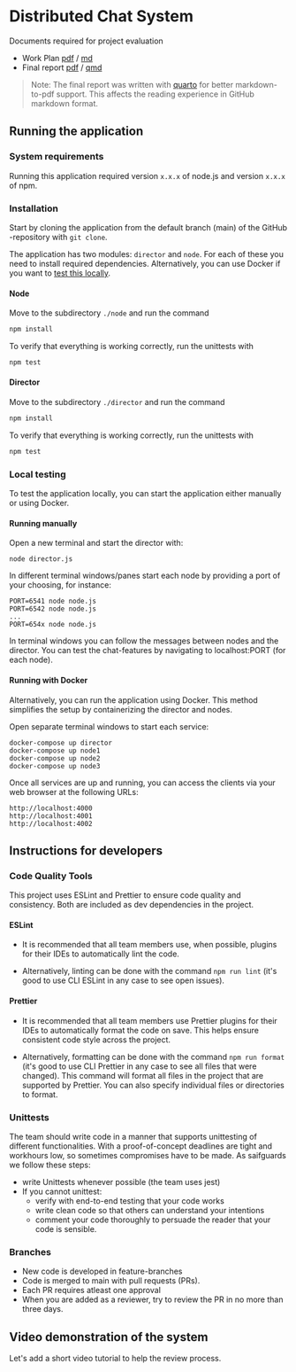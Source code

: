 # Distributed Chat System 

Documents required for project evaluation
- Work Plan [pdf](./docs/work-plan.pdf) / [md](./docs/work-plan.md)
- Final report [pdf](./docs/final-report.pdf) / [qmd](./docs/final-report.qmd)

> Note: The final report was written with [quarto](https://quarto.org/) for better markdown-to-pdf support. This affects the reading experience in GitHub markdown format. 


## Running the application

### System requirements 

Running this application required version `x.x.x` of node.js and version `x.x.x` of npm. 

### Installation

Start by cloning the application from the default branch (main) of the GitHub -repository with `git clone`.

The application has two modules: `director` and `node`. For each of these you need to install required dependencies. Alternatively, you can use Docker if you want to [test this locally](#running-with-docker).

#### Node
Move to the subdirectory `./node` and run the command 

```bash
npm install
```

To verify that everything is working correctly, run the unittests with 

```bash
npm test
```

#### Director
Move to the subdirectory `./director` and run the command 

```bash
npm install
```

To verify that everything is working correctly, run the unittests with 

```bash
npm test
```

### Local testing

To test the application locally, you can start the application either manually or using Docker.

#### Running manually

Open a new terminal and start the director with:
```
node director.js
```

In different terminal windows/panes start each node by providing a port of your choosing, for instance:
```
PORT=6541 node node.js
PORT=6542 node node.js
...
PORT=654x node node.js
```

In terminal windows you can follow the messages between nodes and the director. You can test the chat-features by navigating to localhost:PORT (for each node). 

#### Running with Docker

Alternatively, you can run the application using Docker. This method simplifies the setup by containerizing the director and nodes.

Open separate terminal windows to start each service:
```
docker-compose up director
docker-compose up node1
docker-compose up node2
docker-compose up node3
```
Once all services are up and running, you can access the clients via your web browser at the following URLs:
```
http://localhost:4000
http://localhost:4001
http://localhost:4002
```
## Instructions for developers

### Code Quality Tools

This project uses ESLint and Prettier to ensure code quality and consistency. Both are included as dev dependencies in the project.


#### ESLint

- It is recommended that all team members use, when possible, plugins for their IDEs to automatically lint the code.

- Alternatively, linting can be done with the command `npm run lint` (it's good to use CLI ESLint in any case to see open issues).


#### Prettier

- It is recommended that all team members use Prettier plugins for their IDEs to automatically format the code on save. This helps ensure consistent code style across the project.

- Alternatively, formatting can be done with the command `npm run format` (it's good to use CLI Prettier in any case to see all files that were changed). This command will format all files in the project that are supported by Prettier. You can also specify individual files or directories to format.

### Unittests
The team should write code in a manner that supports unittesting of different functionalities. With a proof-of-concept deadlines are tight and workhours low, so sometimes compromises have to be made. As saifguards we follow these steps:
- write Unittests whenever possible (the team uses jest)
- If you cannot unittest:  
  - verify with end-to-end testing that your code works
  - write clean code so that others can understand your intentions
  - comment your code thoroughly to persuade the reader that your code is sensible. 

### Branches
- New code is developed in feature-branches
- Code is merged to main with pull requests (PRs). 
- Each PR requires atleast one approval
- When you are added as a reviewer, try to review the PR in no more than three days. 


## Video demonstration of the system

Let's add a short video tutorial to help the review process. 

